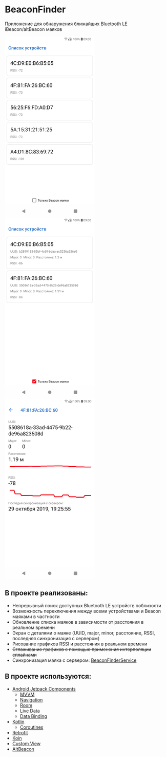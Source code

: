 # BeaconFinder
Приложение для обнаружения ближайших Bluetooth LE iBeacon/altBeacon маяков

<img src="screenshots/Screenshot_20191029-193158.png" width="280px"> <img src="screenshots/Screenshot_20191029-193153.png" width="280px"> <img src="screenshots/Screenshot_20191029-192611.png" width="280px">

## В проекте реализованы:
- Непрерывный поиск доступных Bluetooth LE устройств поблизости
- Возможность переключения между всеми устройствами и Beacon маяками в частности
- Обновление списка маяков в зависимости от расстояния в реальном времени
- Экран с деталями о маяке (UUID, major, minor, расстояние, RSSI, последняя синхронизация с сервером)
- Рисование графиков RSSI и расстояния в реальном времени
- ~~Сглаживание графиков с помощью применения интерполяции сплайнами~~
- Синхронизация маяка с сервером: [BeaconFinderService](https://github.com/hotmule/BeaconFinderService)

## В проекте используются:
- [Android Jetpack Components](https://developer.android.com/jetpack)
  - [MVVM](https://developer.android.com/topic/libraries/architecture/viewmodel)
  - [Navigation](https://developer.android.com/guide/navigation/)
  - [Room](https://developer.android.com/topic/libraries/architecture/room)
  - [Live Data](https://developer.android.com/topic/libraries/architecture/livedata)
  - [Data Binding](https://developer.android.com/topic/libraries/data-binding/)
- [Kotlin](https://kotlinlang.org/)
  - [Coroutines](https://kotlinlang.org/docs/reference/coroutines-overview.html)
- [Retrofit](https://square.github.io/retrofit/)
- [Koin](https://insert-koin.io/)
- [Custom View](https://developer.android.com/guide/topics/ui/custom-components)
- [AltBeacon](https://altbeacon.github.io/android-beacon-library/samples.html)
